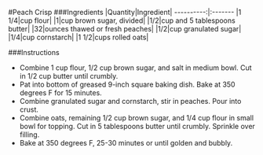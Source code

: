 #Peach Crisp
###Ingredients
|Quantity|Ingredient|
----------:|:-------
|1 1/4|cup flour|
|1|cup brown sugar, divided|
|1/2|cup and 5 tablespoons butter|
|32|ounces thawed or fresh peaches|
|1/2|cup granulated sugar|
|1/4|cup cornstarch|
|1 1/2|cups rolled oats|


###Instructions

* Combine 1 cup flour, 1/2 cup brown sugar, and salt in medium bowl. Cut in 1/2 cup butter until crumbly.
* Pat into bottom of greased 9-inch square baking dish. Bake at 350 degrees F for 15 minutes.
* Combine granulated sugar and cornstarch, stir in peaches. Pour into crust.
* Combine oats, remaining 1/2 cup brown sugar, and 1/4 cup flour in small bowl for topping. Cut in 5 tablespoons butter until crumbly. Sprinkle over filling.
* Bake at 350 degrees F, 25-30 minutes or until golden and bubbly.



